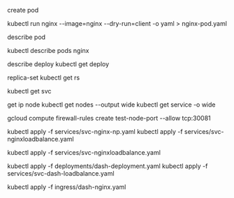 
create pod

kubectl run nginx --image=nginx --dry-run=client -o yaml > nginx-pod.yaml

describe pod

kubectl describe pods nginx

describe deploy
kubectl get deploy

replica-set
kubectl get rs

kubectl get svc


get ip node 
kubectl get nodes --output wide
kubectl get service -o wide

gcloud compute firewall-rules create test-node-port --allow tcp:30081


kubectl apply -f services/svc-nginx-np.yaml
kubectl apply -f services/svc-nginxloadbalance.yaml

kubectl apply -f services/svc-nginxloadbalance.yaml

kubectl apply -f deployments/dash-deployment.yaml
kubectl apply -f services/svc-dash-loadbalance.yaml

kubectl apply -f ingress/dash-nginx.yaml



